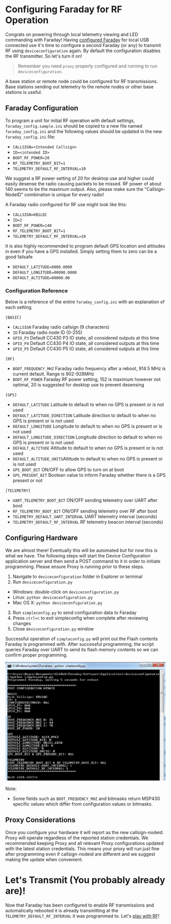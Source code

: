 # Configuring Faraday for RF Operation
Congrats on powering through local telemetry viewing and LED commanding with Faraday! Having [configured Faraday](configuring-faraday.imd) for local USB connected use it's time to configure a second Faraday (or any) to transmit RF using `deviceconfiguration` again. By default the configuration disables the RF transmitter. So let's turn it on!

> Remember you need `proxy` properly configured and running to run `deviceconfiguration`.

A base station or remote node could be configured for RF transmissions. Base stations sending out telemetry to the remote nodes or other base stations is useful.

## Faraday Configuration

To program a unit for initial RF operation with default settings,  `faraday_config.sample.ini` should be copied to a new file named  `faraday_config.ini` and the following values should be updated in the new `faraday_config.ini` file:

 * `CALLSIGN=<Intended Callsign>`
 * `ID=<intended ID>`
 * `BOOT_RF_POWER=20`
 * `RF_TELEMETRY_BOOT_BIT=1`
 * `TELEMETRY_DEFAULT_RF_INTERVAL=10`

We suggest a RF power setting of 20 for desktop use and higher could easily desense the radio causing packets to be missed. RF power of about 140 seems to be the maximum output. Also, please make sure the "Callsign-NodeID" combination is unique for every radio!

A Faraday radio configured for RF use might look like this:

 * `CALLSIGN=KB1LQC`
 * `ID=2`
 * `BOOT_RF_POWER=140`
 * `RF_TELEMETRY_BOOT_BIT=1`
 * `TELEMETRY_DEFAULT_RF_INTERVAL=10`

It is also highly recommended to program default GPS location and altitudes in even if you have a GPS installed. Simply setting them to zero can be a good failsafe

 * `DEFAULT_LATITUDE=0000.0000`
 * `DEFAULT_LONGITUDE=00000.0000`
 * `DEFAULT_ALTITUDE=00000.00`

### Configuration Reference
 Below is a reference of the entire `faraday_config.ini` with an explanation of each setting.

`[BASIC]`
 * `CALLSIGN` Faraday radio callsign (9 characters)
 * `ID` Faraday radio node ID (0-255)
 * `GPIO_P3` Default CC430 P3 IO state, all considered outputs at this time
 * `GPIO_P4` Default CC430 P4 IO state, all considered outputs at this time
 * `GPIO_P5` Default CC430 P5 IO state, all considered outputs at this time

`[RF]`
 * `BOOT_FREQUENCY_MHZ` Faraday radio frequency after a reboot, 914.5 MHz is current default. Range is 902-928MHz
 * `BOOT_RF_POWER` Faraday RF power setting, 152 is maximum however not optimal, 20 is suggested for desktop use to prevent desensing

`[GPS]`
 * `DEFAULT_LATITUDE` Latitude to default to when no GPS is present or is not used
 * `DEFAULT_LATITUDE_DIRECTION` Latitude direction to default to when no GPS is present or is not used
 * `DEFAULT_LONGITUDE` Longitude to default to when no GPS is present or is not used
 * `DEFAULT_LONGITUDE_DIRECTION` Longitude direction to default to when no GPS is present or is not used
 * `DEFAULT_ALTITUDE` Altitude to default to when no GPS is present or is not used
 * `DEFAULT_ALTITUDE_UNITS`Altitude to default to when no GPS is present or is not used
 * `GPS_BOOT_BIT` ON/OFF to allow GPS to turn on at boot
 * `GPS_PRESENT_BIT` Boolean value to inform Faraday whether there is a GPS present or not

`[TELEMETRY]`
 * `UART_TELEMETRY_BOOT_BIT` ON/OFF sending telemetry over UART after boot
 * `RF_TELEMETRY_BOOT_BIT` ON/OFF sending telemetry over RF after boot
 * `TELEMETRY_DEFAULT_UART_INTERVAL` UART telemetry interval (seconds)
 * `TELEMETRY_DEFAULT_RF_INTERVAL` RF telemetry beacon interval (seconds)

## Configuring Hardware

We are almost there! Eventually this will be automated but for now this is what we have. The following steps will start the Device Configuration application server and then send a POST command to it in order to initiate programming. Please ensure Proxy is running prior to these steps.

1. Navigate to `deviceconfiguration` folder in Explorer or terminal
2. Run `deviceconfiguration.py`
  * Windows: double-click on `deviceconfiguration.py`
  * Linux: `python deviceconfiguration.py`
  * Mac OS X: `python deviceconfiguration.py`
3. Run `simpleconfig.py` to send configuration data to Faraday
4. Press `ctrl+c` to exit simpleconfig when complete after reviewing changes
5. Close `deviceconfiguration.py` window

Successful operation of `simpleconfig.py` will print out the Flash contents Faraday is programmed with. After successful programming, the script queries Faraday over UART to send its flash memory contents so we can confirm proper programming.

![Simpleconfig.py output](images/simpleconfig.png)

Note:
 * Some fields such as `BOOT_FREQUENCY_MHZ` and bitmasks return MSP430 specific values which differ from configuration values or bitmasks.

## Proxy Considerations
Once you configure your hardware it will report as the new callsign-nodeid. Proxy will operate regardless of the reported station credentials. We recommended keeping Proxy and all relevant Proxy configurations updated with the latest station credentials. This means your proxy will run just fine after programming even if callsign-nodeid are different and we suggest making the update when convenient.

# Let's Transmit (You probably already are)!
Now that Faraday has been configured to enable RF transmissions and automatically rebooted it is already transmitting at the `TELEMETRY_DEFAULT_RF_INTERVAL` it was programmed to. Let's [play with RF](rfplayground.md)!